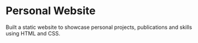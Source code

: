 # Personal Website

Built a static website to showcase personal projects, publications and skills using HTML and CSS.
